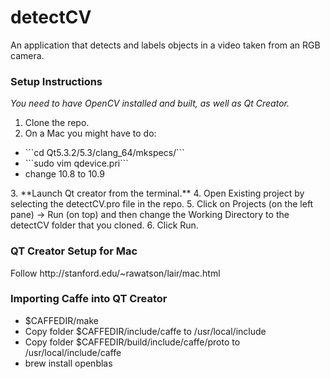 <h1>detectCV</h1>
An application that detects and labels objects in a video taken from an RGB camera.

<h3>Setup Instructions</h3>

<i>You need to have OpenCV installed and built, as well as Qt Creator.</i>

1. Clone the repo.
2. On a Mac you might have to do:
<ul>
<li>```cd Qt5.3.2/5.3/clang_64/mkspecs/```</li>
<li>```sudo vim qdevice.pri```</li>
<li>change 10.8 to 10.9</li>
</ul>
3. **Launch Qt creator from the terminal.**
4. Open Existing project by selecting the detectCV.pro file in the repo.
5. Click on Projects (on the left pane) -> Run (on top) and then change the Working Directory to the detectCV folder that you cloned.
6. Click Run.

<h3>QT Creator Setup for Mac</h3>
Follow http://stanford.edu/~rawatson/lair/mac.html

<h3>Importing Caffe into QT Creator</h3>
<ul>
<li> $CAFFEDIR/make
<li> Copy folder $CAFFEDIR/include/caffe to /usr/local/include
<li> Copy folder $CAFFEDIR/build/include/caffe/proto to /usr/local/include/caffe
<li> brew install openblas
</ul>

